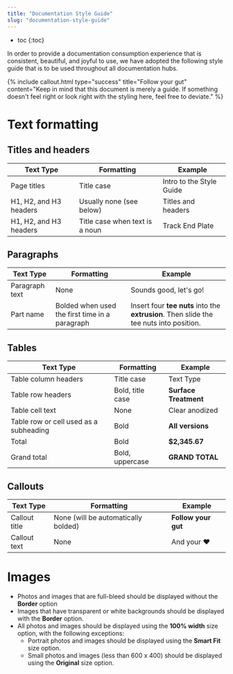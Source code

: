 ```yaml
---
title: "Documentation Style Guide"
slug: "documentation-style-guide"
---
```


* toc
{:toc}

In order to provide a documentation consumption experience that is consistent, beautiful, and joyful to use, we have adopted the following style guide that is to be used throughout all documentation hubs.

{%
include callout.html
type="success"
title="Follow your gut"
content="Keep in mind that this document is merely a guide. If something doesn't feel right or look right with the styling here, feel free to deviate."
%}

# Text formatting
## Titles and headers

|Text Type                     |Formatting                    |Example                       |
|------------------------------|------------------------------|------------------------------|
|Page titles                   |Title case                    |Intro to the Style Guide
|H1, H2, and H3 headers        |Usually none (see below)      |Titles and headers
|H1, H2, and H3 headers        |Title case when text is a noun|Track End Plate

## Paragraphs

|Text Type                     |Formatting                    |Example                       |
|------------------------------|------------------------------|------------------------------|
|Paragraph text                |None                          |Sounds good, let's go!
|Part name                     |Bolded when used the first time in a paragraph|Insert four **tee nuts** into the **extrusion**. Then slide the tee nuts into position.

## Tables

|Text Type                     |Formatting                    |Example                       |
|------------------------------|------------------------------|------------------------------|
|Table column headers          |Title case                    |Text Type
|Table row headers             |Bold, title case              |**Surface Treatment**
|Table cell text               |None                          |Clear anodized
|Table row or cell used as a subheading|Bold                          |**All versions**
|Total                         |Bold                          |**$2,345.67**
|Grand total                   |Bold, uppercase               |**GRAND TOTAL**

## Callouts

|Text Type                     |Formatting                    |Example                       |
|------------------------------|------------------------------|------------------------------|
|Callout title                 |None (will be automatically bolded)|**Follow your gut**
|Callout text                  |None                          |And your :heart:

# Images
  * Photos and images that are full-bleed should be displayed without the **Border** option
  * Images that have transparent or white backgrounds should be displayed with the **Border** option.
  * All photos and images should be displayed using the **100% width** size option, with the following exceptions:
    * Portrait photos and images should be displayed using the **Smart Fit** size option.
    * Small photos and images (less than 600 x 400) should be displayed using the **Original** size option.


